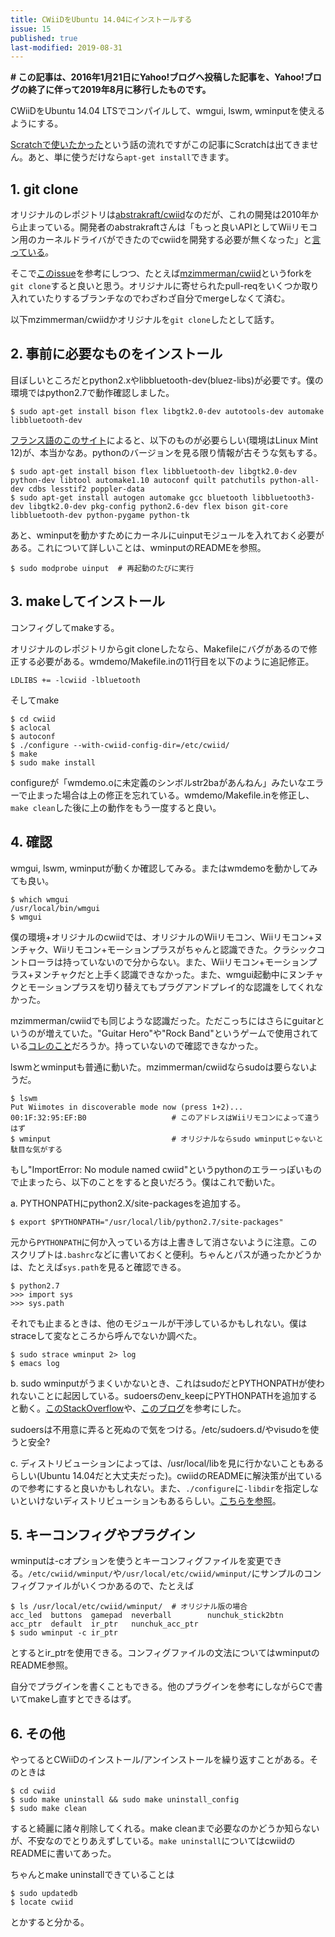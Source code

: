 ```yaml
---
title: CWiiDをUbuntu 14.04にインストールする
issue: 15
published: true
last-modified: 2019-08-31
---
```


**\# この記事は、2016年1月21日にYahoo!ブログへ投稿した記事を、Yahoo!ブログの終了に伴って2019年8月に移行したものです。**

CWiiDをUbuntu 14.04 LTSでコンパイルして、wmgui, lswm, wminputを使えるようにする。

[Scratchで使いたかった](/entries/2016/01/20/scratch-wii.html)という話の流れですがこの記事にScratchは出てきません。あと、単に使うだけなら`apt-get install`できます。

## 1. git clone

オリジナルのレポジトリは[abstrakraft/cwiid](https://github.com/abstrakraft/cwiid)なのだが、これの開発は2010年から止まっている。開発者のabstrakraftさんは「もっと良いAPIとしてWiiリモコン用のカーネルドライバができたのでcwiidを開発する必要が無くなった」と[言っている](https://github.com/abstrakraft/cwiid/issues/20#issuecomment-34212643)。

そこで[このissue](https://github.com/abstrakraft/cwiid/issues/20)を参考にしつつ、たとえば[mzimmerman/cwiid](https://github.com/mzimmerman/cwiid)というforkを`git clone`すると良いと思う。オリジナルに寄せられたpull-reqをいくつか取り入れていたりするブランチなのでわざわざ自分でmergeしなくて済む。

以下mzimmerman/cwiidかオリジナルを`git clone`したとして話す。

## 2. 事前に必要なものをインストール

目ぼしいところだとpython2.xやlibbluetooth-dev(bluez-libs)が必要です。僕の環境ではpython2.7で動作確認しました。

```shell-session
$ sudo apt-get install bison flex libgtk2.0-dev autotools-dev automake libbluetooth-dev
```

[フランス語のこのサイト](http://wiki.labomedia.org/index.php/Blender:Wiimote_:_Compilation_de_cwiid_sur_Linux_Mint_12)によると、以下のものが必要らしい(環境はLinux Mint 12)が、本当かなあ。pythonのバージョンを見る限り情報が古そうな気もする。

```shell-session
$ sudo apt-get install bison flex libbluetooth-dev libgtk2.0-dev python-dev libtool automake1.10 autoconf quilt patchutils python-all-dev cdbs lesstif2 poppler-data
$ sudo apt-get install autogen automake gcc bluetooth libbluetooth3-dev libgtk2.0-dev pkg-config python2.6-dev flex bison git-core libbluetooth-dev python-pygame python-tk
```

あと、wminputを動かすためにカーネルにuinputモジュールを入れておく必要がある。これについて詳しいことは、wminputのREADMEを参照。

```shell-session
$ sudo modprobe uinput  # 再起動のたびに実行
```

## 3. makeしてインストール

コンフィグしてmakeする。

オリジナルのレポジトリからgit cloneしたなら、Makefileにバグがあるので修正する必要がある。wmdemo/Makefile.inの11行目を以下のように追記修正。

```shell-session
LDLIBS += -lcwiid -lbluetooth
```

そしてmake

```shell-session
$ cd cwiid
$ aclocal
$ autoconf
$ ./configure --with-cwiid-config-dir=/etc/cwiid/
$ make
$ sudo make install
```

configureが「wmdemo.oに未定義のシンボルstr2baがあんねん」みたいなエラーで止まった場合は上の修正を忘れている。wmdemo/Makefile.inを修正し、`make clean`した後に上の動作をもう一度すると良い。

## 4. 確認

wmgui, lswm, wminputが動くか確認してみる。またはwmdemoを動かしてみても良い。

```shell-session
$ which wmgui
/usr/local/bin/wmgui
$ wmgui
```

僕の環境+オリジナルのcwiidでは、オリジナルのWiiリモコン、Wiiリモコン+ヌンチャク、Wiiリモコン+モーションプラスがちゃんと認識できた。クラシックコントローラは持っていないので分からない。また、Wiiリモコン+モーションプラス+ヌンチャクだと上手く認識できなかった。また、wmgui起動中にヌンチャクとモーションプラスを切り替えてもプラグアンドプレイ的な認識をしてくれなかった。

mzimmerman/cwiidでも同じような認識だった。ただこっちにはさらにguitarというのが増えていた。"Guitar Hero"や"Rock Band"というゲームで使用されている[コレのこと](http://www.amazon.com/Wireless-Guitar-Wii-Games-Color-Nintendo/dp/B004QSY97W)だろうか。持っていないので確認できなかった。

lswmとwminputも普通に動いた。mzimmerman/cwiidならsudoは要らないようだ。

```shell-session
$ lswm
Put Wiimotes in discoverable mode now (press 1+2)...
00:1F:32:95:EF:B0                   # このアドレスはWiiリモコンによって違うはず
$ wminput                           # オリジナルならsudo wminputじゃないと駄目な気がする
```

もし"ImportError: No module named cwiid"というpythonのエラーっぽいもので止まったら、以下のことをすると良いだろう。僕はこれで動いた。

a. PYTHONPATHにpython2.X/site-packagesを追加する。

```shell-session
$ export $PYTHONPATH="/usr/local/lib/python2.7/site-packages"
```

元から`PYTHONPATH`に何か入っている方は上書きして消さないように注意。このスクリプトは`.bashrc`などに書いておくと便利。ちゃんとパスが通ったかどうかは、たとえば`sys.path`を見ると確認できる。

```shell-session
$ python2.7
>>> import sys
>>> sys.path
```

それでも止まるときは、他のモジュールが干渉しているかもしれない。僕はstraceして変なところから呼んでないか調べた。

```shell-session
$ sudo strace wminput 2> log
$ emacs log
```

b. sudo wminputがうまくいかないとき、これはsudoだとPYTHONPATHが使われないことに起因している。sudoersのenv_keepにPYTHONPATHを追加すると動く。[このStackOverflow](http://stackoverflow.com/questions/7969540/pythonpath-not-working-for-sudo-on-gnu-linux-works-for-root)や、[このブログ](https://osxastrotricks.wordpress.com/2012/02/07/problems-with-sudo-python/)を参考にした。

sudoersは不用意に弄ると死ぬので気をつける。/etc/sudoers.d/やvisudoを使うと安全?

c. ディストリビューションによっては、/usr/local/libを見に行かないこともあるらしい(Ubuntu 14.04だと大丈夫だった)。cwiidのREADMEに解決策が出ているので参考にすると良いかもしれない。また、`./configure`に`-libdir`を指定しないといけないディストリビューションもあるらしい。[こちらを参照](http://abstrakraft.org/cwiid/discussion/topic/65)。

## 5. キーコンフィグやプラグイン

wminputは-cオプションを使うとキーコンフィグファイルを変更できる。`/etc/cwiid/wminput/`や`/usr/local/etc/cwiid/wminput/`にサンプルのコンフィグファイルがいくつかあるので、たとえば

```shell-session
$ ls /usr/local/etc/cwiid/wminput/  # オリジナル版の場合
acc_led  buttons  gamepad  neverball        nunchuk_stick2btn
acc_ptr  default  ir_ptr   nunchuk_acc_ptr
$ sudo wminput -c ir_ptr
```

とするとir_ptrを使用できる。コンフィグファイルの文法についてはwminputのREADME参照。

自分でプラグインを書くこともできる。他のプラグインを参考にしながらCで書いてmakeし直すとできるはず。

## 6. その他

やってるとCWiiDのインストール/アンインストールを繰り返すことがある。そのときは

```shell-session
$ cd cwiid
$ sudo make uninstall && sudo make uninstall_config
$ sudo make clean
```

すると綺麗に諸々削除してくれる。make cleanまで必要なのかどうか知らないが、不安なのでとりあえずしている。`make uninstall`についてはcwiidのREADMEに書いてあった。

ちゃんとmake uninstallできていることは

```shell-session
$ sudo updatedb
$ locate cwiid
```

とかすると分かる。
